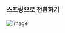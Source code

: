 ### 스프링으로 전환하기

![image](https://user-images.githubusercontent.com/40969203/103895560-f4f7e200-5133-11eb-9d77-e2d1f5810452.png)

